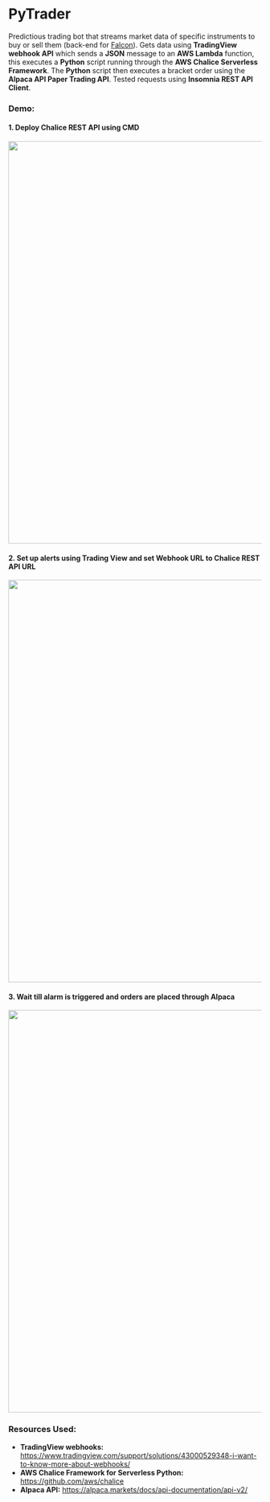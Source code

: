 # PyTrader
Predictious trading bot that streams market data of specific instruments to buy or sell them (back-end for <a href="https://github.com/MousaZourob/Falcon">Falcon</a>). Gets data using **TradingView webhook API** which sends a **JSON** message to an **AWS Lambda** function, this executes a **Python** script running through the **AWS Chalice Serverless Framework**. The **Python** script then executes a bracket order using the **Alpaca API Paper Trading API**. Tested requests using **Insomnia REST API Client**.

### Demo:
#### 1. Deploy Chalice REST API using CMD
<img src="https://user-images.githubusercontent.com/66835262/89742956-abb04300-da6c-11ea-949a-99d3a8325219.png" width="800px">

<br />

#### 2. Set up alerts using Trading View and set Webhook URL to Chalice REST API URL
<img src="https://user-images.githubusercontent.com/66835262/89742871-bc13ee00-da6b-11ea-9d8c-ee2e4bcfa645.png" width="800px">

<br />

#### 3. Wait till alarm is triggered and orders are placed through Alpaca
<img src="https://user-images.githubusercontent.com/66835262/89742880-d948bc80-da6b-11ea-90c3-58d0c3d9cfc7.png" width="800px">

### Resources Used: 
* **TradingView webhooks:** https://www.tradingview.com/support/solutions/43000529348-i-want-to-know-more-about-webhooks/
* **AWS Chalice Framework for Serverless Python:** https://github.com/aws/chalice
* **Alpaca API:** https://alpaca.markets/docs/api-documentation/api-v2/
